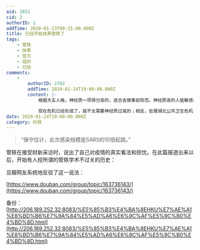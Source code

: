 ```yaml
---
aid: 2651
cid: 2
authorID: 1
addTime: 2020-01-23T09:15:00.000Z
title: 已经开始抹黑管轶了
tags:
    - 管轶
    - 抹黑
    - 官方
    - 组织
    - 已经
comments:
    -
        authorID: 2782
        addTime: 2020-01-24T19:00:00.000Z
        content: |-
            根据大五人格，神经质一项得分高的，适合去做事前防范。神经质高的人能敏感地发现哪怕最小的兆头。

            现在危机已经形成了，就不太需要神经质过高的；相反，处理湖北公共卫生危机目前更需要神经质得分低的人，就是我们一般所说的临危不乱的人。
date: 2020-01-24T19:00:00.000Z
category: 时政
---
```


> “保守估计，此次感染规模是SARS的10倍起跳。”

管轶在接受财新采访时，说出了自己对疫情的真实看法和担忧。在此篇报道出来以后，开始有人挖所谓的管轶学术不过关的历史：

豆瓣网友系统地反驳了这一说法：

[https://www.douban.com/group/topic/163736143/](https://www.douban.com/group/topic/163736143/)

备份：[http://206.189.252.32:8083/%E5%85%B3%E4%BA%8EHKU%E7%AE%A1%E8%BD%B6%E7%9A%84%E5%AD%A6%E6%9C%AF%E5%9C%B0%E4%BD%8D.html](http://206.189.252.32:8083/%E5%85%B3%E4%BA%8EHKU%E7%AE%A1%E8%BD%B6%E7%9A%84%E5%AD%A6%E6%9C%AF%E5%9C%B0%E4%BD%8D.html)
